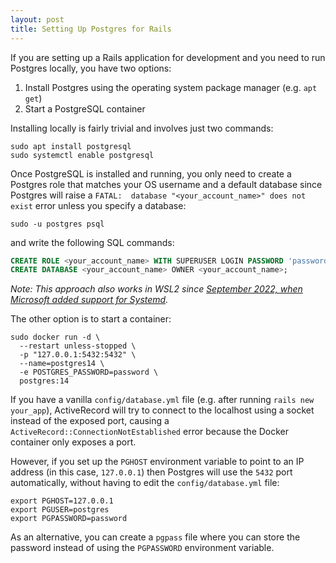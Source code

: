 ```yaml
---
layout: post
title: Setting Up Postgres for Rails
---
```


If you are setting up a Rails application for development and you need to run Postgres locally, 
you have two options:
1. Install Postgres using the operating system package manager (e.g. `apt get`)
2. Start a PostgreSQL container

Installing locally is fairly trivial and involves just two commands:

```shell
sudo apt install postgresql
sudo systemctl enable postgresql
```

Once PostgreSQL is installed and running, you only need to create a Postgres role that matches 
your OS username and a default database since Postgres will raise a 
`FATAL:  database "<your_account_name>" does not exist` error unless you specify a database:

```shell
sudo -u postgres psql
```

and write the following SQL commands:

```sql
CREATE ROLE <your_account_name> WITH SUPERUSER LOGIN PASSWORD 'password';
CREATE DATABASE <your_account_name> OWNER <your_account_name>;
```

_Note: This approach also works in WSL2 since [September 2022, when Microsoft added support for Systemd][wsl-systemd]._

[wsl-systemd]: https://devblogs.microsoft.com/commandline/systemd-support-is-now-available-in-wsl/

The other option is to start a container:

```shell
sudo docker run -d \
  --restart unless-stopped \
  -p "127.0.0.1:5432:5432" \
  --name=postgres14 \
  -e POSTGRES_PASSWORD=password \
  postgres:14
```

If you have a vanilla `config/database.yml` file (e.g. after running `rails new your_app`), ActiveRecord will try 
to connect to the localhost using a socket instead of the exposed port, causing a `ActiveRecord::ConnectionNotEstablished` 
error because the Docker container only exposes a port.

However, if you set up the `PGHOST` environment variable to point to an IP address (in this case, `127.0.0.1`) 
then Postgres will use the `5432` port automatically, without having to edit the `config/database.yml` file:

```shell
export PGHOST=127.0.0.1
export PGUSER=postgres
export PGPASSWORD=password
```

As an alternative, you can create a `pgpass` file where you can store the password 
instead of using the `PGPASSWORD` environment variable.
